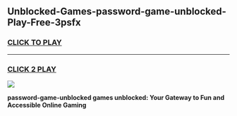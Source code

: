 
## Unblocked-Games-password-game-unblocked-Play-Free-3psfx
<h3>
<a href="https://premium76.site?title=password-game-unblocked&ref=22A">CLICK TO PLAY</a></h3>
<hr>

<h3>
<a href="https://premium76.site?title=password-game-unblocked&ref=22A">CLICK 2 PLAY</a>
  
</h3>

<a href="https://premium76.site?title=password-game-unblocked&ref=22A"><img src="https://clearcache.store/games.png"></a>


**password-game-unblocked games unblocked: Your Gateway to Fun and Accessible Online Gaming**
